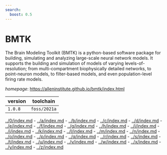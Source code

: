```yaml
---
search:
  boost: 0.5
---
```

# BMTK

The Brain Modeling Toolkit (BMTK) is a python-based software package for building, simulating and analyzing large-scale neural network models. It supports the building and simulation of models of varying levels-of-resolution; from multi-compartment biophysically detailed networks, to point-neuron models, to filter-based models, and even population-level firing rate models.

*homepage*: <https://alleninstitute.github.io/bmtk/index.html>

version | toolchain
--------|----------
``1.0.8`` | ``foss/2021a``

[../0/index.md](0) - [../a/index.md](a) - [../b/index.md](b) - [../c/index.md](c) - [../d/index.md](d) - [../e/index.md](e) - [../f/index.md](f) - [../g/index.md](g) - [../h/index.md](h) - [../i/index.md](i) - [../j/index.md](j) - [../k/index.md](k) - [../l/index.md](l) - [../m/index.md](m) - [../n/index.md](n) - [../o/index.md](o) - [../p/index.md](p) - [../q/index.md](q) - [../r/index.md](r) - [../s/index.md](s) - [../t/index.md](t) - [../u/index.md](u) - [../v/index.md](v) - [../w/index.md](w) - [../x/index.md](x) - [../y/index.md](y) - [../z/index.md](z)

